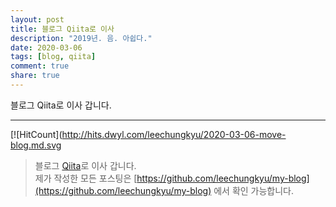 ```yaml
---
layout: post
title: 블로그 Qiita로 이사
description: "2019년. 음. 아쉽다."
date: 2020-03-06
tags: [blog, qiita]
comment: true
share: true
---
```


블로그 Qiita로 이사 갑니다.

---
[![HitCount](http://hits.dwyl.com/leechungkyu/2020-03-06-move-blog.md.svg   
> 블로그 [Qiita](https://qiita.com/leechungkyu)로 이사 갑니다.   
제가 작성한 모든 포스팅은 [https://github.com/leechungkyu/my-blog](https://github.com/leechungkyu/my-blog) 에서 확인 가능합니다.
